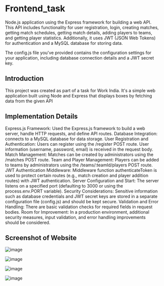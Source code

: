 # Frontend_task
Node.js application using the Express framework for building a web API. This API includes functionality for user registration, login, creating matches, getting match schedules, getting match details, adding players to teams, and getting player statistics. Additionally, it uses JWT (JSON Web Tokens) for authentication and a MySQL database for storing data.

The config.js file you've provided contains the configuration settings for your application, including database connection details and a JWT secret key.

## Introduction

This project was created as part of a task for Work India. It's a simple web application built using Node and Express that displays boxes by fetching data from the given API

## Implementation Details
Express.js Framework: Used the Express.js framework to build a web server, handle HTTP requests, and define API routes.
Database Integration:  connects to a MySQL database for data storage.
User Registration and Authentication:
Users can register using the /register POST route. User information (username, password, email) is received in the request body.
Match Management:
Matches can be created by administrators using the /matches POST route.
Team and Player Management:
Players can be added to teams by administrators using the /teams/:teamId/players POST route.
JWT Authentication Middleware:
Middleware function authenticateToken is used to protect certain routes (e.g., match creation and player addition routes) with JWT authentication.
Server Configuration and Start:
The server listens on a specified port (defaulting to 3000 or using the process.env.PORT variable).
Security Considerations:
Sensitive information such as database credentials and JWT secret keys are stored in a separate configuration file (config.js) and should be kept secure.
Validation and Error Handling:
There are basic validation checks for required fields in request bodies.
Room for Improvement:
In a production environment, additional security measures, input validation, and error handling improvements should be considered.

## Screenshot of Website
![image](https://github.com/sjsneha/Workindia_task/assets/77097698/4dd550b5-e51f-46ef-8292-ca71f13c2f4b)

![image](https://github.com/sjsneha/Workindia_task/assets/77097698/5cce21b4-1519-4c4d-8180-2b905278ac08)

![image](https://github.com/sjsneha/Workindia_task/assets/77097698/e7178b50-ca67-4d19-b48b-a488aa48de13)

![image](https://github.com/sjsneha/Workindia_task/assets/77097698/fb1ef09f-42b4-410d-b8fb-c25c7282c9a4)





